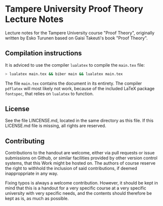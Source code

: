 # Tampere University Proof Theory Lecture Notes

Lecture notes for the Tampere University course "Proof Theory",
originally written by Esko Turunen based on Gaisi Takeuti's book "Proof Theory".

## Compilation instructions

It is adviced to use the compiler `lualatex` to compile the `main.tex` file:
```sh
> lualatex main.tex && biber main && lualatex main.tex
```
The file `main.tex` contains the document in its entirety.
The compiler `pdflatex` will most likely not work,
because of the included LaTeX package `fontspec`,
that relies on `lualatex` to function.

## License

See the file LINCENSE.md, located in the same directory as this file.
If this LICENSE.md file is missing, all rights are reserved.

## Contributing

Contributions to the handout are welcome,
either via pull requests or issue submissions on Github,
or similar facilities provided by other version control systems,
that this Work might be hosted on.
The authors of course reserve the right to withhold the inclusion
of said contributions, if deemed inapproppriate in any way.

Fixing typos is always a welcome contribution.
However, it should be kept in mind that this is a handout
for a very specific course at a very specific university
with very specific needs, and the contents should therefore
be kept as is, as much as possible.
